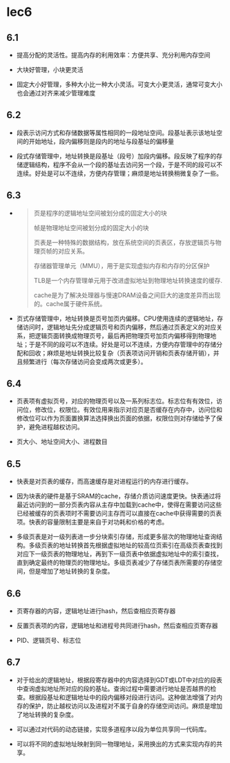 # lec6

## 6.1

* 提高分配的灵活性。提高内存的利用效率：方便共享、充分利用内存空间

* 大块好管理，小块更灵活

* 固定大小好管理，多种大小比一种大小灵活。可变大小更灵活，通常可变大小也会通过对齐来减少管理难度

## 6.2

* 段表示访问方式和存储数据等属性相同的一段地址空间。段基址表示该地址空间的开始地址，段内偏移则是段内的地址与段基址的偏移量

* 段式存储管理中，地址转换是段基址（段号）加段内偏移。段反映了程序的存储逻辑结构，程序不会从一个段的基址去访问另一个段，于是不同的段可以不连续。好处是可以不连续，方便内存管理；麻烦是地址转换稍微复杂了一些。

## 6.3

* > 页是程序的逻辑地址空间被划分成的固定大小的块
  >
  > 帧是物理地址空间被划分成的固定大小的块
  >
  > 页表是一种特殊的数据结构，放在系统空间的页表区，存放逻辑页与物理页帧的对应关系。
  >
  > 存储器管理单元（MMU），用于是实现虚拟内存和内存的分区保护
  >
  > TLB是一个内存管理单元用于改进虚拟地址到物理地址转换速度的缓存.
  >
  > cache是为了解决处理器与慢速DRAM设备之间巨大的速度差异而出现的。cache属于硬件系统。

* 页式存储管理中，地址转换是页号加页内偏移。CPU使用连续的逻辑地址，存储访问时，逻辑地址先分成逻辑页号和页内偏移，然后通过页表定义的对应关系，把逻辑页面转换成物理页号，最后再把物理页号加页内偏移得到物理地址；于是不同的段可以不连续。好处是可以不连续，方便内存管理中的存储分配和回收；麻烦是地址转换比较复杂（页表项访问开销和页表存储开销），并且频繁进行（每次存储访问会变成两次或更多）。

## 6.4

* 页表项有虚拟页号，对应的物理页号以及一系列标志位。标志位有有效位，访问位，修改位，权限位。有效位用来指示对应页是否缓存在内存中，访问位和修改位可以作为页面置换算法选择换出页面的依据，权限位则对存储给予了保护，避免进程越权访问。

* 页大小、地址空间大小、进程数目

## 6.5

* 快表是对页表的缓存，而高速缓存是对进程运行的内存进行缓存。

* 因为块表的硬件是基于SRAM的cache，存储介质访问速度更快。快表通过将最近访问到的一部分页表内容从主存中加载到cache中，使得在需要访问这些已经被缓存的页表项时不需要访问主存而可以直接在cache中获得需要的页表项。快表的容量限制主要是来自于对功耗和价格的考虑。

* 多级页表是对一级列表进一步分块索引存储，形成更多层次的物理地址查询结构。多级页表的地址转换首先根据虚拟地址的较高位页索引在高级页表查找到对应下一级页表的物理地址，再到下一级页表中依据虚拟地址中的索引查找，直到确定最终的物理页的物理地址。多级页表减少了存储页表所需要的存储空间，但是增加了地址转换的复杂度。

## 6.6

* 页寄存器的内容，逻辑地址进行hash，然后查相应页寄存器

* 反置页表项的内容，逻辑地址和进程号共同进行hash，然后查相应页寄存器

* PID、逻辑页号、标志位

## 6.7

* 对于给出的逻辑地址，根据段寄存器中的内容选择到GDT或LDT中对应的段表中查询虚拟地址所对应的段的基址。查询过程中需要进行地址是否越界的检查。根据段基址和逻辑地址中的段内偏移对段进行访问。这种做法增强了对内存的保护，防止越权访问以及进程对不属于自身的存储空间访问。麻烦是增加了地址转换的复杂度。

* 可以通过对代码的动态链接，实现多道程序以段为单位共享同一代码库。

* 可以将不同的虚拟地址映射到同一物理地址，采用换出的方式来实现内存的共享。
